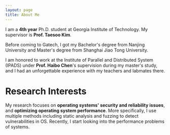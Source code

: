 ```yaml
---
layout: page
title: About Me
---
```


I am a **4th year** Ph.D. student at Georgia Institute of Technology. My supervisor is **Prof. Taesoo Kim**.

Before coming to Gatech, I got my Bachelor's degree from Nanjing University and Master's degree from Shanghai Jiao Tong University.

I am honored to work at the Institute of Parallel and Distributed System (IPADS) under **Prof. Haibo Chen**'s supervision during my master's study, and I had an unforgettable experience with my teachers and labmates there.

# Research Interests

My research focuses on **operating systems' security and reliability issues**, and **optimizing operating system performance**. 
More specifically, I use multiple methods including static analysis and fuzzing to detect vulnerabilities in OS.
Recently, I start looking into the performance problems of systems.
